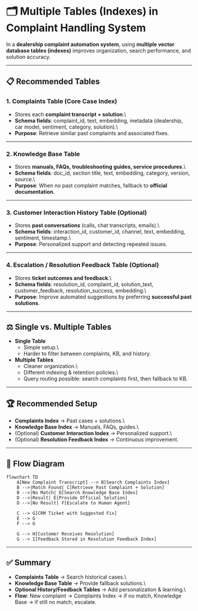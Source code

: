 # 🗂️ Multiple Tables (Indexes) in Complaint Handling System

In a **dealership complaint automation system**, using **multiple vector
database tables (indexes)** improves organization, search performance,
and solution accuracy.

------------------------------------------------------------------------

## 📋 Recommended Tables

### 1. Complaints Table (Core Case Index)

-   Stores each **complaint transcript + solution**.\
-   **Schema fields**: complaint_id, text, embedding, metadata
    (dealership, car model, sentiment, category, solution).\
-   **Purpose**: Retrieve similar past complaints and associated fixes.

------------------------------------------------------------------------

### 2. Knowledge Base Table

-   Stores **manuals, FAQs, troubleshooting guides, service
    procedures**.\
-   **Schema fields**: doc_id, section title, text, embedding, category,
    version, source.\
-   **Purpose**: When no past complaint matches, fallback to **official
    documentation**.

------------------------------------------------------------------------

### 3. Customer Interaction History Table (Optional)

-   Stores **past conversations** (calls, chat transcripts, emails).\
-   **Schema fields**: interaction_id, customer_id, channel, text,
    embedding, sentiment, timestamp.\
-   **Purpose**: Personalized support and detecting repeated issues.

------------------------------------------------------------------------

### 4. Escalation / Resolution Feedback Table (Optional)

-   Stores **ticket outcomes and feedback**.\
-   **Schema fields**: resolution_id, complaint_id, solution_text,
    customer_feedback, resolution_success, embedding.\
-   **Purpose**: Improve automated suggestions by preferring
    **successful past solutions**.

------------------------------------------------------------------------

## ⚖️ Single vs. Multiple Tables

-   **Single Table**
    -   Simple setup.\
    -   Harder to filter between complaints, KB, and history.
-   **Multiple Tables**
    -   Cleaner organization.\
    -   Different indexing & retention policies.\
    -   Query routing possible: search complaints first, then fallback
        to KB.

------------------------------------------------------------------------

## 🏆 Recommended Setup

-   **Complaints Index** → Past cases + solutions.\
-   **Knowledge Base Index** → Manuals, FAQs, guides.\
-   (Optional) **Customer Interaction Index** → Personalized support.\
-   (Optional) **Resolution Feedback Index** → Continuous improvement.

------------------------------------------------------------------------

## 🔄 Flow Diagram

``` mermaid
flowchart TD
    A[New Complaint Transcript] --> B[Search Complaints Index]
    B -->|Match Found| C[Retrieve Past Complaint + Solution]
    B -->|No Match| D[Search Knowledge Base Index]
    D -->|Result| E[Provide Official Solution]
    D -->|No Result| F[Escalate to Human Agent]

    C --> G[CRM Ticket with Suggested Fix]
    E --> G
    F --> G

    G --> H[Customer Receives Resolution]
    G --> I[Feedback Stored in Resolution Feedback Index]
```

------------------------------------------------------------------------

## ✅ Summary

-   **Complaints Table** → Search historical cases.\
-   **Knowledge Base Table** → Provide fallback solutions.\
-   **Optional History/Feedback Tables** → Add personalization &
    learning.\
-   **Flow**: New complaint → Complaints Index → if no match, Knowledge
    Base → if still no match, escalate.
